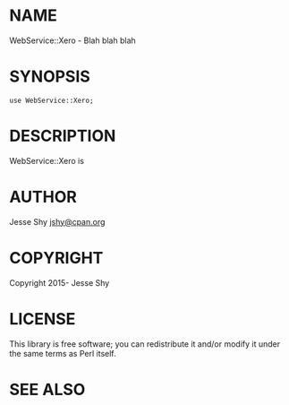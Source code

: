 # NAME

WebService::Xero - Blah blah blah

# SYNOPSIS

    use WebService::Xero;

# DESCRIPTION

WebService::Xero is

# AUTHOR

Jesse Shy <jshy@cpan.org>

# COPYRIGHT

Copyright 2015- Jesse Shy

# LICENSE

This library is free software; you can redistribute it and/or modify
it under the same terms as Perl itself.

# SEE ALSO
